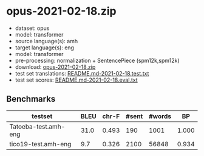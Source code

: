 # opus-2021-02-18.zip

* dataset: opus
* model: transformer
* source language(s): amh
* target language(s): eng
* model: transformer
* pre-processing: normalization + SentencePiece (spm12k,spm12k)
* download: [opus-2021-02-18.zip](https://object.pouta.csc.fi/Tatoeba-MT-models/amh-eng/opus-2021-02-18.zip)
* test set translations: [README.md-2021-02-18.test.txt](https://object.pouta.csc.fi/Tatoeba-MT-models/amh-eng/README.md-2021-02-18.test.txt)
* test set scores: [README.md-2021-02-18.eval.txt](https://object.pouta.csc.fi/Tatoeba-MT-models/amh-eng/README.md-2021-02-18.eval.txt)

## Benchmarks

| testset | BLEU  | chr-F | #sent | #words | BP |
|---------|-------|-------|-------|--------|----|
| Tatoeba-test.amh-eng 	| 31.0 	| 0.493 	| 190 	| 1001 	| 1.000 |
| tico19-test.amh-eng 	| 9.7 	| 0.326 	| 2100 	| 56848 	| 0.934 |

